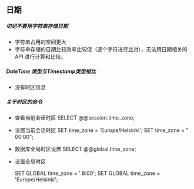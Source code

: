 ## 日期

##### 切记不要用字符串存储日期

- 字符串占用的空间更大
- 字符串存储的日期比较效率比较低（逐个字符进行比对），无法用日期相关的 API 进行计算和比较。



##### DateTime 类型与Timestamp类型相比

- 没有时区信息



##### 关于时区的命令

- 查看当前会话时区
  SELECT @@session.time_zone;

- 设置当前会话时区
  SET time_zone = 'Europe/Helsinki';
  SET time_zone = " 00:00";

- 数据库全局时区设置
  SELECT @@global.time_zone;

- 设置全局时区

  SET GLOBAL time_zone = ' 8:00';
  SET GLOBAL time_zone = 'Europe/Helsinki';